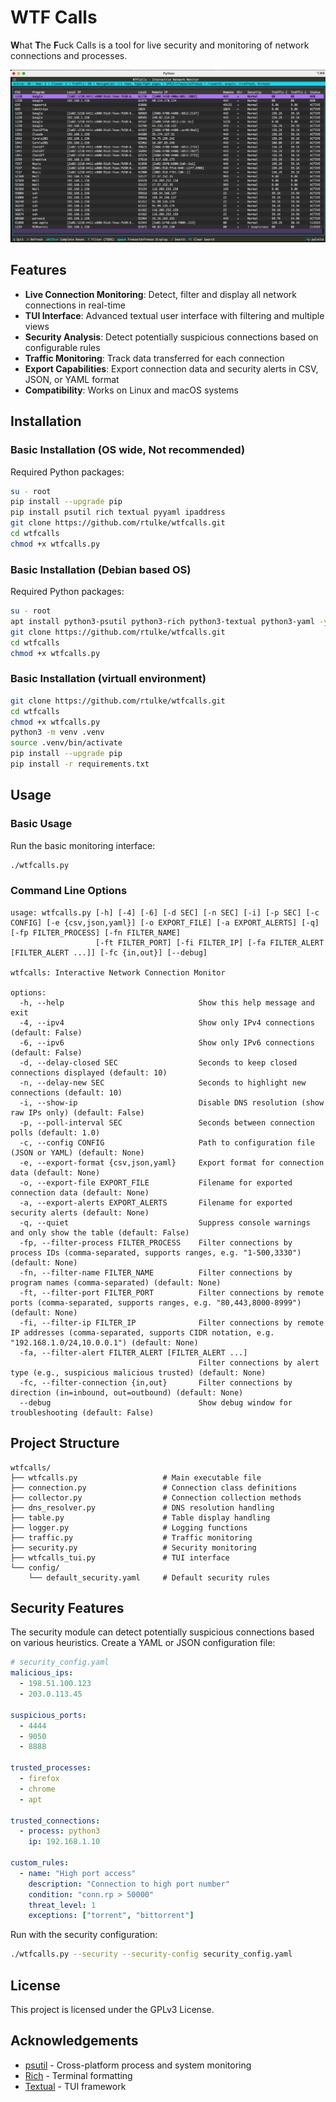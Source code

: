 # WTF Calls

<b>W</b>hat <b>T</b>he <b>F</b>uck Calls is a tool for live security and monitoring of network connections and processes.

![Example](/demo/wtfcalls.png)


## Features

- **Live Connection Monitoring**: Detect, filter and display all network connections in real-time
- **TUI Interface**: Advanced textual user interface with filtering and multiple views
- **Security Analysis**: Detect potentially suspicious connections based on configurable rules
- **Traffic Monitoring**: Track data transferred for each connection
- **Export Capabilities**: Export connection data and security alerts in CSV, JSON, or YAML format
- **Compatibility**: Works on Linux and macOS systems

## Installation


### Basic Installation (OS wide, Not recommended)

Required Python packages:
```bash
su - root
pip install --upgrade pip
pip install psutil rich textual pyyaml ipaddress
git clone https://github.com/rtulke/wtfcalls.git
cd wtfcalls
chmod +x wtfcalls.py
```
### Basic Installation (Debian based OS)

Required Python packages:
```bash
su - root
apt install python3-psutil python3-rich python3-textual python3-yaml -y
git clone https://github.com/rtulke/wtfcalls.git
cd wtfcalls
chmod +x wtfcalls.py
```

### Basic Installation (virtuall environment)

```bash
git clone https://github.com/rtulke/wtfcalls.git
cd wtfcalls
chmod +x wtfcalls.py
python3 -m venv .venv
source .venv/bin/activate
pip install --upgrade pip
pip install -r requirements.txt
```


## Usage

### Basic Usage

Run the basic monitoring interface:

```bash
./wtfcalls.py
```

### Command Line Options

```
usage: wtfcalls.py [-h] [-4] [-6] [-d SEC] [-n SEC] [-i] [-p SEC] [-c CONFIG] [-e {csv,json,yaml}] [-o EXPORT_FILE] [-a EXPORT_ALERTS] [-q] [-fp FILTER_PROCESS] [-fn FILTER_NAME]
                   [-ft FILTER_PORT] [-fi FILTER_IP] [-fa FILTER_ALERT [FILTER_ALERT ...]] [-fc {in,out}] [--debug]

wtfcalls: Interactive Network Connection Monitor

options:
  -h, --help                              Show this help message and exit
  -4, --ipv4                              Show only IPv4 connections (default: False)
  -6, --ipv6                              Show only IPv6 connections (default: False)
  -d, --delay-closed SEC                  Seconds to keep closed connections displayed (default: 10)
  -n, --delay-new SEC                     Seconds to highlight new connections (default: 10)
  -i, --show-ip                           Disable DNS resolution (show raw IPs only) (default: False)
  -p, --poll-interval SEC                 Seconds between connection polls (default: 1.0)
  -c, --config CONFIG                     Path to configuration file (JSON or YAML) (default: None)
  -e, --export-format {csv,json,yaml}     Export format for connection data (default: None)
  -o, --export-file EXPORT_FILE           Filename for exported connection data (default: None)
  -a, --export-alerts EXPORT_ALERTS       Filename for exported security alerts (default: None)
  -q, --quiet                             Suppress console warnings and only show the table (default: False)
  -fp, --filter-process FILTER_PROCESS    Filter connections by process IDs (comma-separated, supports ranges, e.g. "1-500,3330") (default: None)
  -fn, --filter-name FILTER_NAME          Filter connections by program names (comma-separated) (default: None)
  -ft, --filter-port FILTER_PORT          Filter connections by remote ports (comma-separated, supports ranges, e.g. "80,443,8000-8999") (default: None)
  -fi, --filter-ip FILTER_IP              Filter connections by remote IP addresses (comma-separated, supports CIDR notation, e.g. "192.168.1.0/24,10.0.0.1") (default: None)
  -fa, --filter-alert FILTER_ALERT [FILTER_ALERT ...]
                                          Filter connections by alert type (e.g., suspicious malicious trusted) (default: None)
  -fc, --filter-connection {in,out}       Filter connections by direction (in=inbound, out=outbound) (default: None)
  --debug                                 Show debug window for troubleshooting (default: False)
```

## Project Structure

```
wtfcalls/
├── wtfcalls.py                   # Main executable file
├── connection.py                 # Connection class definitions
├── collector.py                  # Connection collection methods
├── dns_resolver.py               # DNS resolution handling
├── table.py                      # Table display handling
├── logger.py                     # Logging functions
├── traffic.py                    # Traffic monitoring
├── security.py                   # Security monitoring
├── wtfcalls_tui.py               # TUI interface
└── config/
    └── default_security.yaml     # Default security rules
```

## Security Features

The security module can detect potentially suspicious connections based on various heuristics. Create a YAML or JSON configuration file:

```yaml
# security_config.yaml
malicious_ips:
  - 198.51.100.123
  - 203.0.113.45

suspicious_ports:
  - 4444
  - 9050
  - 8888

trusted_processes:
  - firefox
  - chrome
  - apt

trusted_connections:
  - process: python3
    ip: 192.168.1.10

custom_rules:
  - name: "High port access"
    description: "Connection to high port number"
    condition: "conn.rp > 50000"
    threat_level: 1
    exceptions: ["torrent", "bittorrent"]
```

Run with the security configuration:

```bash
./wtfcalls.py --security --security-config security_config.yaml
```

## License

This project is licensed under the GPLv3 License.

## Acknowledgements

- [psutil](https://github.com/giampaolo/psutil) - Cross-platform process and system monitoring
- [Rich](https://github.com/Textualize/rich) - Terminal formatting 
- [Textual](https://github.com/Textualize/textual) - TUI framework
